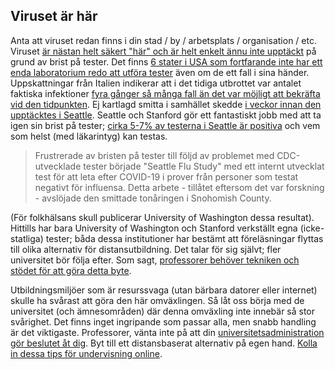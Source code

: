 ## Viruset är här

Anta att viruset redan finns i din stad / by / arbetsplats / organisation / etc. Viruset [är nästan helt säkert "här" och är helt enkelt ännu inte upptäckt](https://twitter.com/balajis/status/1234879748083503105) på grund av brist på tester. Det finns [6 stater i USA som fortfarande inte har ett enda laboratorium redo att utföra tester](https://www.npr.org/sections/health-shots/2020/03/06/812833596/coronavirus-14-deaths-now-in-u-s-new-case-in-maryland-colorado) även om de ett fall i sina händer. Uppskattningar från Italien indikerar att i det tidiga utbrottet var antalet faktiska infektioner [fyra gånger så många fall än det var möjligt att bekräfta vid den tidpunkten](https://twitter.com/AdamJKucharski/status/1236004937529798659). Ej kartlagd smitta i samhället skedde [i veckor innan den upptäcktes i Seattle](https://twitter.com/trvrb/status/1236096904678633472). Seattle och Stanford gör ett fantastiskt jobb med att ta igen sin brist på tester; [cirka 5-7% av testerna i Seattle är positiva](https://twitter.com/UWVirology/status/1236017803162873856) och vem som helst (med läkarintyg) kan testas. 

 > Frustrerade av bristen på tester till följd av problemet med CDC-utvecklade tester började "Seattle Flu Study" med ett internt utvecklat test för att leta efter COVID-19 i prover från personer som testat negativt för influensa. Detta arbete - tillåtet eftersom det var forskning - avslöjade den smittade tonåringen i Snohomish County. 

(För folkhälsans skull publicerar University of Washington dessa resultat). Hittills har bara University of Washington och Stanford verkställt egna (icke-statliga) tester; båda dessa institutioner har bestämt att föreläsningar flyttas till olika alternativ för distansutbildning. Det talar för sig självt; fler universitet bör följa efter. Som sagt, [professorer behöver tekniken och stödet för att göra detta byte](https://twitter.com/ryanaboyd/status/1236009378295103488).

Utbildningsmiljöer som är resurssvaga (utan bärbara datorer eller internet) skulle ha svårast att göra den här omväxlingen. Så låt oss börja med de universitet (och ämnesområden) där denna omväxling inte innebär så stor svårighet. Det finns inget ingripande som passar alla, men snabb handling är det viktigaste. Professorer, vänta inte på att din [universitetsadministration gör beslutet åt dig](https://www.insidehighered.com/news/2020/03/06/roundup-weeks-news-about-colleges-and-coronavirus?utm_content=buffera0fc5&utm_medium=social&utm_source=linkedin&utm_campaign=IHEbuffer). Byt till ett distansbaserat alternativ på egen hand. [Kolla in dessa tips för undervisning online](https://docs.google.com/document/d/1QR7IEgdisO6JtmELs07uUsSSu2Yox86GJY9wGV6mBjA/edit#).
